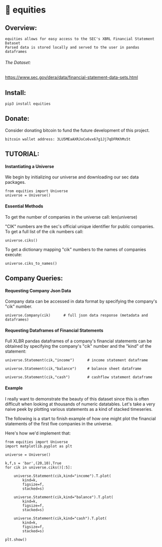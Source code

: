 
# 🐋 equities 

## Overview: 

    equities allows for easy access to the SEC's XBRL Financial Statement Dataset
    Parsed data is stored locally and served to the user in pandas dataframes

###### The Dataset: 

https://www.sec.gov/dera/data/financial-statement-data-sets.html

## Install: 

    pip3 install equities

## Donate: 

Consider donating bitcoin to fund the future development of this project. 

    bitcoin wallet address: 3LU5MEaAXRJoCo6vx67g1Jj7qDFRKhMs5t

## TUTORIAL: 

#### Instantiating a Universe

We begin by initializing our universe and downloading our sec data packages.

    from equities import Universe
    universe = Universe()

#### Essential Methods 

To get the number of companies in the universe call: 
    len(universe)

"CIK" numbers are the sec's official unique identifier for public companies. To get a full list of the cik numbers call:

    universe.ciks()

To get a dictionary mapping "cik" numbers to the names of companies execute:

    universe.ciks_to_names()

## Company Queries: 

#### Requesting Company Json Data

Company data can be accessed in data format by specifying the company's "cik" number.

    universe.Company(cik)      # full json data response (metadata and dataframes)

#### Requesting Dataframes of Financial Statements

Full XLBR pandas dataframes of a company's financial statements can be obtained by specifying the company's "cik" number and the "kind" of the statement: 

    universe.Statement(cik,"income")      # income statement dataframe

    universe.Statement(cik,"balance")     # balance sheet dataframe

    universe.Statement(cik,"cash")        # cashflow statement dataframe

    
#### Example 

I really want to demonstrate the beauty of this dataset since this is often difficult when looking
at thousands of numeric datatables. Let's take a very naive peek by plotting various statements 
as a kind of stacked timeseries. 

The following is a start to finish example of how one might plot the financial statements 
of the first five companies in the universe.

Here's how we'd implement that: 

    from equities import Universe
    import matplotlib.pyplot as plt 

    universe = Universe()

    k,f,s = 'bar',(20,10),True
    for cik in universe.ciks()[:5]:

        universe.Statement(cik,kind="income").T.plot(
            kind=k,
            figsize=f,
            stacked=s)

        universe.Statement(cik,kind="balance").T.plot(
            kind=k,
            figsize=f,
            stacked=s)

        universe.Statement(cik,kind="cash").T.plot(
            kind=k,
            figsize=f,
            stacked=s)

    plt.show()

